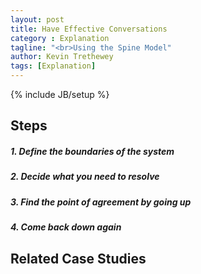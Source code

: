 ```yaml
---
layout: post
title: Have Effective Conversations
category : Explanation
tagline: "<br>Using the Spine Model"
author: Kevin Trethewey
tags: [Explanation]
---
```

{% include JB/setup %}

## Steps

##### 1. Define the boundaries of the system

#####  2. Decide what you need to resolve

#####  3. Find the point of agreement by going up 

#####  4. Come back down again

## Related Case Studies 
